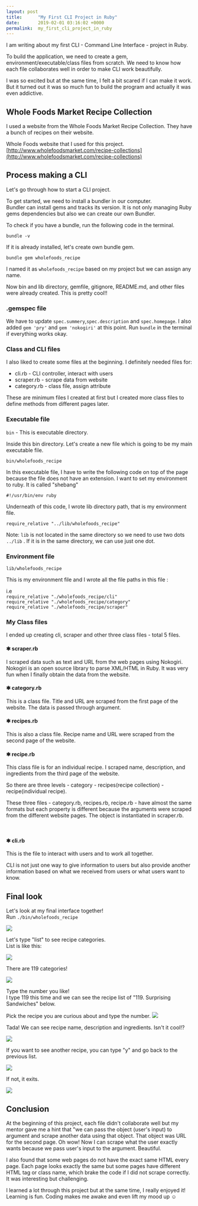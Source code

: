 ```yaml
---
layout: post
title:      "My First CLI Project in Ruby"
date:       2019-02-01 03:16:02 +0000
permalink:  my_first_cli_project_in_ruby
---
```


I am writing about my first CLI - Command Line Interface -  project in Ruby.

To build the application, we need to create a gem, environment/executable/class files from scratch. We need to know how each file collaborates well in order to make CLI work beautifully.

I was so excited but at the same time, I felt a bit scared if I can make it work.
But it turned out it was so much fun to build the program and actually it was even addictive.

## Whole Foods Market Recipe Collection
I used a website from the Whole Foods Market Recipe Collection. They have a bunch of recipes on their website.<br>

Whole Foods website that I used for this project.<br>
[http://www.wholefoodsmarket.com/recipe-collections](http://www.wholefoodsmarket.com/recipe-collections)


<h2>Process making a CLI</h2>
Let's go through how to start a CLI project.
<br>
<p>To get started, we need to install a bundler in our computer.<br>
Bundler can install gems and tracks its version. It is not only managing Ruby gems dependencies but also we can create our own Bundler.</p>

<p>To check if you have a bundle, run the following code in the terminal. <p>
<code>bundle -v</code>

<p>If it is already installed, let's create own bundle gem.</p>
<code>bundle gem wholefoods_recipe</code>

<p>I named it as <code>wholefoods_recipe</code> based on my project but we can assign any name.</p>

<p>Now bin and lib directory, gemfile, gitignore, README.md, and other files were already created. This is pretty cool!! </p>

<h3>.gemspec file</h3>
We have to update <code>spec.summery</code>,<code>spec.description</code> and <code>spec.homepage</code>. I also added <code>gem 'pry'</code> and <code>gem 'nokogiri'</code> at this point. Run <code>bundle</code> in the terminal if everything works okay.
<br>

<h3>Class and CLI files</h3>
I also liked to create some files at the beginning. I definitely needed files for:
<br>

<ul>
<li>cli.rb - CLI controller, interact with users</li>
<li>scraper.rb - scrape data from website</li>
<li>category.rb - class file, assign attribute</li>
</ul>

<p>These are minimum files I created at first but I created more class files to define methods from different pages later.</p>

<h3>Executable file</h3>
<code>bin</code> -  This is executable directory.

<p>Inside this bin directory. Let's create a new file which is going to be my main executable file.</p>
 <code>bin/wholefoods_recipe</code>

<p>In this executable file, I have to write the following code on top of the page because the file does not have an extension. I want to set my environment to ruby. It is called "shebang"</p>
<code>#!/usr/bin/env ruby</code>

<p>Underneath of this code, I wrote lib directory path, that is my environment file.</p>
<code>require_relative "../lib/wholefoods_recipe"</code>

<p>Note: <code>lib</code> is not located in the same directory so we need to use two dots <code>../lib</code> . If it is in the same directory, we can use just one dot.</p>

<h3>Environment file</h3>
<code>lib/wholefoods_recipe</code>

This is my environment file and I wrote all the file paths in this file :
<p>i.e<br>
<code>require_relative "./wholefoods_recipe/cli"</code><br>
<code>require_relative "./wholefoods_recipe/category"</code><br>
<code>require_relative "./wholefoods_recipe/scraper"</code></p>

<h3>My Class files</h3>
I ended up creating cli, scraper and other three class files - total 5 files.
<br>

<h4>&#10033; scraper.rb</h4>
I scraped data such as text and URL from the web pages using Nokogiri. Nokogiri is an open source library to parse XML/HTML in Ruby. It was very fun when I finally obtain the data from the website.
<br>

<h4>&#10033; category.rb</h4>
This is a class file. Title and URL are scraped from the first page of the website. The data is passed through argument.
<br>

<h4>&#10033; recipes.rb</h4>
This is also a class file. Recipe name and URL were scraped from the second page of the website.
<br>

<h4>&#10033; recipe.rb</h4>
This class file is for an individual recipe. I scraped name, description, and ingredients from the third page of the website.

<p>So there are three levels - category - recipes(recipe collection) - recipe(individual recipe).</p>
<p>These three files - category.rb, recipes.rb, recipe.rb  - have almost the same formats but each property is different because the arguments were scraped from the different website pages. The object is instantiated in scraper.rb.</p>
<br>

<h4>&#10033; cli.rb</h4>
This is the file to interact with users and to work all together.

<p>CLI is not just one way to give information to users but also provide another information based on what we received from users or what users want to know.</p>

<h2>Final look</h2>
Let's look at my final interface together!<br>
Run <code>./bin/wholefoods_recipe</code></p>

<img src="../img/myimg/cli1.png">
<!-- ![cli project image](http://yukijina.github.io/img/myimg/cli1.png) -->


<p>Let's type "list" to see recipe categories.<br>
List is like this: </p>
<img src="../img/myimg/cli2.png">
<!-- ![cli project image](http://yukijina.github.io/img/myimg/cli2.png) -->

<p>There are 119 categories!</p>
<img src="../img/myimg/cli3.png">
<!-- ![cli project image](http://yukijina.github.io/img/myimg/cli3.png) -->


<p>Type the number you like!<br>
I type 119 this time and we can see the recipe list of "119. Surprising Sandwiches" below.<br>

Pick the recipe you are curious about and type the number.
<img src="../img/myimg/cli4.png">
<!-- ![cli project image](http://yukijina.github.io/img/myimg/cli4.png) -->

<p>Tada! We can see recipe name, description and ingredients. Isn't it cool!?</p>
<img src="../img/myimg/cli5.png">
<!-- ![cli project image](http://yukijina.github.io/img/myimg/cli5.png) -->

<p>If you want to see another recipe, you can type "y" and go back to the previous list.</p>
<img src="../img/myimg/cli6.png">
<!-- ![cli project image](http://yukijina.github.io/img/myimg/cli6.png) -->

<p>If not, it exits.</p>
<img src="../img/myimg/cli7.png">
<!-- ![cli project image](http://yukijina.github.io/img/myimg/cli7.png) -->

<br>
<h2>Conclusion</h2>
<p>At the beginning of this project, each file didn't collaborate well but my mentor gave me a hint that "we can pass the object (user's input) to argument and scrape another data using that object. That object was URL for the second page. Oh wow! Now I can scrape what the user exactly wants because we pass user's input to the argument. Beautiful.</p>

<p>I also found that some web pages do not have the exact same HTML every page. Each page looks exactly the same but some pages have different HTML tag or class name, which brake the code if I did not scrape correctly. It was interesting but challenging.</p>

<p>I learned a lot through this project but at the same time, I really enjoyed it! Learning is fun. Coding makes me awake and even lift my mood up &#9786;</p>
